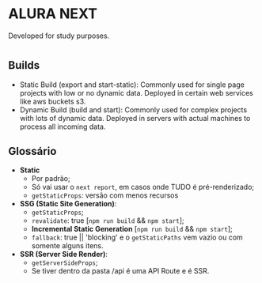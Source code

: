 # ALURA NEXT
Developed for study purposes.
# 


## Builds
-  Static Build (export and start-static): Commonly used for single page projects with low or no dynamic data. Deployed in certain web services like aws buckets s3.
- Dynamic Build (build and start): Commonly used for complex projects with lots of dynamic data. Deployed in servers with actual machines to process all incoming data.

## Glossário

 - **Static**
    - Por padrão;
    - Só vai usar o `next report`, em casos onde TUDO é pré-renderizado;
    - `getStaticProps`: versão com menos recursos
- **SSG (Static Site Generation)**:
    - `getStaticProps`;
    - `revalidate`: true [`npm run build` && `npm start`];
    - **Incremental Static Generation** [`npm run build` && `npm start`];
    - `fallback`: true || 'blocking' e o `getStaticPaths` vem vazio ou com somente alguns itens.
- **SSR (Server Side Render)**:
    - `getServerSideProps`;
    - Se tiver dentro da pasta /api é uma API Route e é SSR.